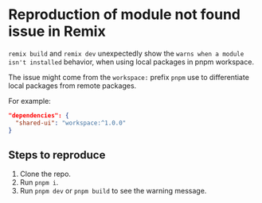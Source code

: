 # Reproduction of module not found issue in Remix

`remix build` and `remix dev` unexpectedly show the `warns when a module isn't installed` behavior, when using local packages in pnpm workspace.

The issue might come from the `workspace:` prefix `pnpm` use to differentiate local packages from remote packages.

For example:

```json
"dependencies": {
  "shared-ui": "workspace:^1.0.0"
}
```

## Steps to reproduce

1. Clone the repo.
2. Run `pnpm i`.
3. Run `pnpm dev` or `pnpm build` to see the warning message.
